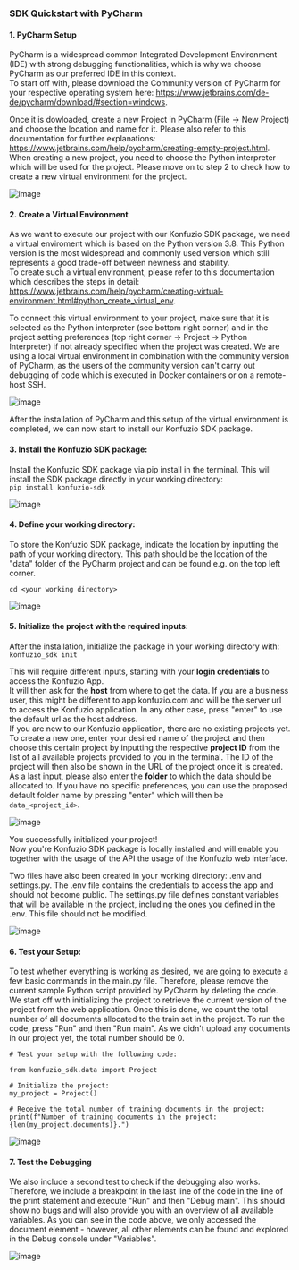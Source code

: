 ### SDK Quickstart with PyCharm  

#### 1. PyCharm Setup
PyCharm is a widespread common Integrated Development Environment (IDE) with strong debugging functionalities, which is why we choose PyCharm as our preferred IDE in this context.  
To start off with, please download the Community version of PyCharm for your respective operating system here: https://www.jetbrains.com/de-de/pycharm/download/#section=windows.  

Once it is dowloaded, create a new Project in PyCharm (File -> New Project) and choose the location and name for it. Please also refer to this documentation for further explanations: https://www.jetbrains.com/help/pycharm/creating-empty-project.html. When creating a new project, you need to choose the Python interpreter which will be used for the project. Please move on to step 2 to check how to create a new virtual environment for the project.  

![image](https://user-images.githubusercontent.com/85744792/127325540-968e916d-626a-496f-aab4-f9d8fe5e9c5e.png)


#### 2. Create a Virtual Environment
As we want to execute our project with our Konfuzio SDK package, we need a virtual enviroment which is based on the Python version 3.8. This Python version is the most widespread and commonly used version which still represents a good trade-off between newness and stability.  
To create such a virtual environment, please refer to this documentation which describes the steps in detail: https://www.jetbrains.com/help/pycharm/creating-virtual-environment.html#python_create_virtual_env.  

To connect this virtual environment to your project, make sure that it is selected as the Python interpreter (see bottom right corner) and in the project setting preferences (top right corner -> Project -> Python Interpreter) if not already specified when the project was created.  We are using a local virtual environment in combination with the community version of PyCharm, as the users of the community version can't carry out debugging of code which is executed in Docker containers or on a remote-host SSH. 

![image](https://user-images.githubusercontent.com/85744792/127275314-e387ad14-5570-4963-b744-d2abe630ff08.png) 

After the installation of PyCharm and this setup of the virtual environment is completed, we can now start to install our Konfuzio SDK package.  

#### 3. Install the Konfuzio SDK package:  
Install the Konfuzio SDK package via pip install in the terminal. This will install the SDK package directly in your working directory:  
`pip install konfuzio-sdk`     

![image](https://user-images.githubusercontent.com/85744792/127275731-b730e743-0a90-4e5c-a454-3d74d047bd48.png)
  

#### 4. Define your working directory:
To store the Konfuzio SDK package, indicate the location by inputting the path of your working directory. This path should be the location of the "data" folder of the PyCharm project and can be found e.g. on the top left corner.  

`cd <your working directory>`   

![image](https://user-images.githubusercontent.com/85744792/127276445-9d95cc91-871c-4d1e-98c1-8781fec39e3a.png)


#### 5. Initialize the project with the required inputs:
After the installation, initialize the package in your working directory with:  
`konfuzio_sdk init`

This will require different inputs, starting with your **login credentials** to access the Konfuzio App.  
It will then ask for the **host** from where to get the data. If you are a business user, this might be different to app.konfuzio.com and will be the server url to access the Konfuzio application. In any other case, press "enter" to use the default url as the host address.  
If you are new to our Konfuzio application, there are no existing projects yet. To create a new one, enter your desired name of the project and then choose this certain project by inputting the respective **project ID** from the list of all available projects provided to you in the terminal. The ID of the project will then also be shown in the URL of the project once it is created.  
As a last input, please also enter the **folder** to which the data should be allocated to. If you have no specific preferences, you can use the proposed default folder name by pressing "enter" which will then be `data_<project_id>`.   

![image](https://user-images.githubusercontent.com/85744792/127277914-a6a6da11-37e4-4871-9d13-e418b1740176.png)

You successfully initialized your project!  
Now you're Konfuzio SDK package is locally installed and will enable you together with the usage of the API the usage of the Konfuzio web interface.  

Two files have also been created in your working directory: .env and settings.py.
The .env file contains the credentials to access the app and should not become public.
The settings.py file defines constant variables that will be available in the project, including the ones you defined in the .env. This file should not be modified. 

![image](https://user-images.githubusercontent.com/85744792/127329662-e64b421c-b939-4ec6-9641-40d4d577af4a.png)



#### 6. Test your Setup:
To test whether everything is working as desired, we are going to execute a few basic commands in the main.py file.
Therefore, please remove the current sample Python script provided by PyCharm by deleting the code.  
We start off with initializing the project to retrieve the current version of the project from the web application. Once this is done, we count the total number of all documents allocated to the train set in the project. To run the code, press "Run" and then "Run main". As we didn't upload any documents in our project yet, the total number should be 0.  
```
# Test your setup with the following code:

from konfuzio_sdk.data import Project

# Initialize the project:
my_project = Project()

# Receive the total number of training documents in the project:
print(f"Number of training documents in the project: {len(my_project.documents)}.")

```   
![image](https://user-images.githubusercontent.com/85744792/127325935-5e442366-85d9-4e48-bde2-b7905643c1f8.png)


#### 7. Test the Debugging
We also include a second test to check if the debugging also works. Therefore, we include a breakpoint in the last line of the code in the line of the print statement and execute "Run" and then "Debug main". This should show no bugs and will also provide you with an overview of all available variables. As you can see in the code above, we only accessed the document element - however, all other elements can be found and explored in the Debug console under "Variables".   

![image](https://user-images.githubusercontent.com/85744792/127323550-61690987-b705-4a23-82c6-9ffaf2aed661.png)




